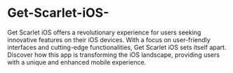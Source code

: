 # Get-Scarlet-iOS-
Get Scarlet iOS offers a revolutionary experience for users seeking innovative features on their iOS devices. With a focus on user-friendly interfaces and cutting-edge functionalities, Get Scarlet iOS sets itself apart. Discover how this app is transforming the iOS landscape, providing users with a unique and enhanced mobile experience.

